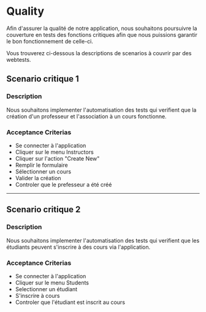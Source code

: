 Quality
====

Afin d'assurer la qualité de notre application, nous souhaitons poursuivre la couverture en tests des fonctions critiques afin que nous puissions garantir le bon fonctionnement de celle-ci.

Vous trouverez ci-dessous la descriptions de scenarios à couvrir par des webtests.

## Scenario critique 1
### Description
Nous souhaitons implementer l'automatisation des tests qui verifient que la création d'un professeur et l'association à un cours fonctionne.

### Acceptance Criterias
* Se connecter à l'application
* Cliquer sur le menu Instructors
* Cliquer sur l'action "Create New"
* Remplir le formulaire
* Sélectionner un cours
* Valider la création
* Controler que le prefesseur a été créé

---

## Scenario critique 2
### Description
Nous souhaitons implementer l'automatisation des tests qui verifient que les étudiants peuvent s'inscrire à des cours via l'application.

### Acceptance Criterias
* Se connecter à l'application
* Cliquer sur le menu Students
* Selectionner un étudiant
* S'inscrire à cours
* Controler que l'étudiant est inscrit au cours
